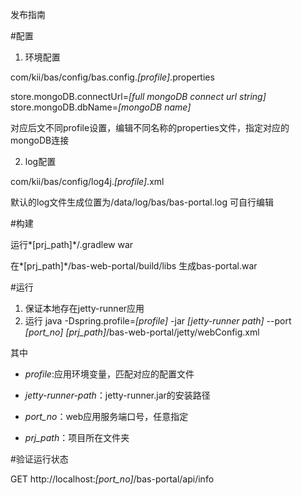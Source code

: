 发布指南

#配置

1. 环境配置

com/kii/bas/config/bas.config.*[profile]*.properties

store.mongoDB.connectUrl=*[full mongoDB connect url string]* 
store.mongoDB.dbName=*[mongoDB name]* 

对应后文不同profile设置，编辑不同名称的properties文件，指定对应的mongoDB连接

2. log配置

com/kii/bas/config/log4j.*[profile]*.xml

默认的log文件生成位置为/data/log/bas/bas-portal.log
可自行编辑

#构建

运行*[prj_path]*/.gradlew war

在*[prj_path]*/bas-web-portal/build/libs 生成bas-portal.war

#运行
1. 保证本地存在jetty-runner应用
2. 运行 java -Dspring.profile=*[profile]* -jar  *[jetty-runner path]*  --port *[port_no]*  *[prj_path]*/bas-web-portal/jetty/webConfig.xml

其中

* *profile*:应用环境变量，匹配对应的配置文件

* *jetty-runner-path*：jetty-runner.jar的安装路径

* *port_no*：web应用服务端口号，任意指定

* *prj_path*：项目所在文件夹

#验证运行状态

GET http://localhost:*[port_no]*/bas-portal/api/info






